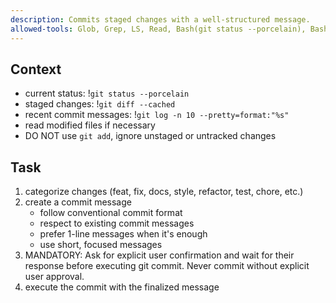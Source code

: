 ```yaml
---
description: Commits staged changes with a well-structured message.
allowed-tools: Glob, Grep, LS, Read, Bash(git status --porcelain), Bash(git diff --cached), Bash(git log:*), Bash(git commit:*)
---
```


## Context

- current status: !`git status --porcelain`
- staged changes: !`git diff --cached`
- recent commit messages: !`git log -n 10 --pretty=format:"%s"`
- read modified files if necessary
- DO NOT use `git add`, ignore unstaged or untracked changes

## Task

1. categorize changes (feat, fix, docs, style, refactor, test, chore, etc.)
2. create a commit message
    - follow conventional commit format
    - respect to existing commit messages
    - prefer 1-line messages when it's enough
    - use short, focused messages
3. MANDATORY: Ask for explicit user confirmation and wait for their response before executing git commit. Never commit without explicit user approval.
4. execute the commit with the finalized message
